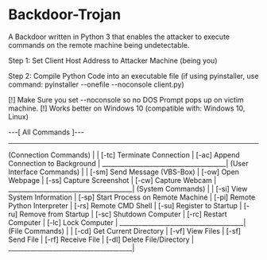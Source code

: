 # Backdoor-Trojan
A Backdoor written in Python 3 that enables the attacker to execute commands on the remote machine being undetectable.

Step 1: Set Client Host Address to Attacker Machine (being you)

Step 2: Compile Python Code into an executable file (if using pyinstaller, use command: pyinstaller --onefile --noconsole client.py)

[!] Make Sure you set --noconsole so no DOS Prompt pops up on victim machine.
[!] Works better on Windows 10 (compatible with: Windows 10, Linux)

---[ All Commands ]---

_______________________________________
(Connection Commands)                  |
                                       |
[-tc] Terminate Connection             |
[-ac] Append Connection to Background  |
_______________________________________|
(User Interface Commands)              |
                                       |
[-sm] Send Message (VBS-Box)           |
[-ow] Open Webpage                     |
[-ss] Capture Screenshot               |
[-cw] Capture Webcam                   |
_______________________________________|
(System Commands)                      |
                                       |
[-si] View System Information          |
[-sp] Start Process on Remote Machine  |
[-pi] Remote Python Interpreter        |
[-rs] Remote CMD Shell                 |
[-su] Register to Startup              |
[-ru] Remove from Startup              |
[-sc] Shutdown Computer                |
[-rc] Restart Computer                 |
[-lc] Lock Computer                    |
_______________________________________|
(File Commands)                        |
                                       |
[-cd] Get Current Directory            |
[-vf] View Files                       |
[-sf] Send File                        |
[-rf] Receive File                     |
[-dl] Delete File/Directory            |
_______________________________________|

